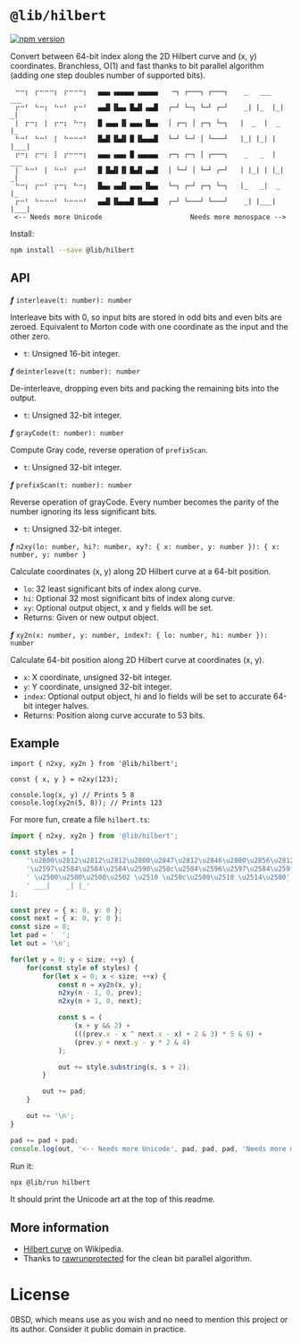 # `@lib/hilbert`

[![npm version](https://badgen.net/npm/v/@lib/hilbert)](https://www.npmjs.com/package/@lib/hilbert)

Convert between 64-bit index along the 2D Hilbert curve and (x, y) coordinates.
Branchless, O(1) and fast thanks to bit parallel algorithm (adding one step doubles number of supported bits).

```
⠀⠒⠒⡆⠀⡖⠒⠒⠒⡆⠀⡖⠒⠒⠒⡆  ▗▄▄▖▗▄▄▄▄▖▗▄▄▄▄▖   ─┐ ┌───┐ ┌───┐    _   ___   ___
⠀⡖⠒⠃⠀⠓⠒⡆⠀⠓⠒⠃⠀⡖⠒⠃  ▗▄▟▌▐▙▄▖▐▙▟▌▗▄▟▌  ┌─┘ └─┐ └─┘ ┌─┘    _| |_  |_|  _|
⠀⡇⠀⡖⠒⡆⠀⡇⠀⡖⠒⡆⠀⠓⠒⡆  ▐▌▗▄▄▖▐▌▗▄▄▖▐▙▄▖  │ ┌─┐ │ ┌─┐ └─┐   |  _  |  _  |_
⠀⠓⠒⠃⠀⠓⠒⠃⠀⡇⠀⠓⠒⠒⠒⠃  ▐▙▟▌▐▙▟▌▐▌▐▙▄▄▟▌  └─┘ └─┘ │ └───┘   |_| |_| | |___|
⠀⡖⠒⡆⠀⡖⠒⡆⠀⡇⠀⡖⠒⠒⠒⡆  ▗▄▄▖▗▄▄▖▐▌▗▄▄▄▄▖  ┌─┐ ┌─┐ │ ┌───┐    _   _  |  ___
⠀⡇⠀⠓⠒⠃⠀⡇⠀⠓⠒⠃⠀⡖⠒⠃  ▐▌▐▙▟▌▐▌▐▙▟▌▗▄▟▌  │ └─┘ │ └─┘ ┌─┘   | |_| | |_|  _|
⠀⠓⠒⡆⠀⡖⠒⠃⠀⡖⠒⡆⠀⠓⠒⡆  ▐▙▄▖▗▄▟▌▗▄▄▖▐▙▄▖  └─┐ ┌─┘ ┌─┐ └─┐   |_   _|  _  |_
⠀⡖⠒⠃⠀⠓⠒⠒⠒⠃⠀⠓⠒⠒⠒⠃  ▗▄▟▌▐▙▄▄▟▌▐▙▄▄▟▌  ┌─┘ └───┘ └───┘    _| |___| |___|
 <-- Needs more Unicode                      Needs more monospace -->
```

Install:

```bash
npm install --save @lib/hilbert
```

## API

***ƒ*** `interleave(t: number): number`

Interleave bits with 0, so input bits are stored in odd bits and even bits are zeroed.
Equivalent to Morton code with one coordinate as the input and the other zero.

- `t`: Unsigned 16-bit integer.

***ƒ*** `deinterleave(t: number): number`

De-interleave, dropping even bits and packing the remaining bits into the output.

- `t`: Unsigned 32-bit integer.

***ƒ*** `grayCode(t: number): number`

Compute Gray code, reverse operation of `prefixScan`.

- `t`: Unsigned 32-bit integer.

***ƒ*** `prefixScan(t: number): number`

Reverse operation of grayCode.
Every number becomes the parity of the number ignoring its less significant bits.

- `t`: Unsigned 32-bit integer.

***ƒ*** `n2xy(lo: number, hi?: number, xy?: { x: number, y: number }): { x: number, y: number }`

Calculate coordinates (x, y) along 2D Hilbert curve at a 64-bit position.

- `lo`: 32 least significant bits of index along curve.
- `hi`: Optional 32 most significant bits of index along curve.
- `xy`: Optional output object, x and y fields will be set.
- Returns: Given or new output object.

***ƒ*** `xy2n(x: number, y: number, index?: { lo: number, hi: number }): number`

Calculate 64-bit position along 2D Hilbert curve at coordinates (x, y).
- `x`: X coordinate, unsigned 32-bit integer.
- `y`: Y coordinate, unsigned 32-bit integer.
- `index`: Optional output object, hi and lo fields will be set to accurate 64-bit integer halves.
- Returns: Position along curve accurate to 53 bits.

## Example

```
import { n2xy, xy2n } from '@lib/hilbert';

const { x, y } = n2xy(123);

console.log(x, y) // Prints 5 8
console.log(xy2n(5, 8)); // Prints 123
```

For more fun, create a file `hilbert.ts`:

```TypeScript
import { n2xy, xy2n } from '@lib/hilbert';

const styles = [
    '\u2800\u2812\u2812\u2812\u2800\u2847\u2812\u2846\u2800\u2856\u2812\u2803\u2800\u2813',
    '\u2597\u2584\u2584\u2584\u2590\u258c\u2584\u2596\u2597\u2584\u259f\u258c\u2590\u2599',
    ' \u2500\u2500\u2500\u2502 \u2510 \u250c\u2500\u2518 \u2514\u2500',
    ' ___|    _| |_'
];

const prev = { x: 0, y: 0 };
const next = { x: 0, y: 0 };
const size = 8;
let pad = '  ';
let out = '\n';

for(let y = 0; y < size; ++y) {
    for(const style of styles) {
        for(let x = 0; x < size; ++x) {
            const n = xy2n(x, y);
            n2xy(n - 1, 0, prev);
            n2xy(n + 1, 0, next);

            const s = (
                (x + y && 2) +
                (((prev.x - x ^ next.x - x) + 2 & 3) * 5 & 6) +
                (prev.y + next.y - y * 2 & 4)
            );

            out += style.substring(s, s + 2);
        }

        out += pad;
    }

    out += '\n';
}

pad += pad + pad;
console.log(out, '<-- Needs more Unicode', pad, pad, pad, 'Needs more monospace -->\n');
```

Run it:

```bash
npx @lib/run hilbert
```

It should print the Unicode art at the top of this readme.

## More information

- [Hilbert curve](https://en.wikipedia.org/wiki/Hilbert_curve) on Wikipedia.
- Thanks to [rawrunprotected](https://threadlocalmutex.com/?p=126) for the clean bit parallel algorithm.

# License

0BSD, which means use as you wish and no need to mention this project or its author. Consider it public domain in practice.
